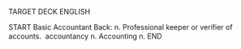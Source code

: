 TARGET DECK
ENGLISH

START
Basic
Accountant
Back: n. Professional keeper or verifier of accounts.  accountancy n. Accounting n.
END
